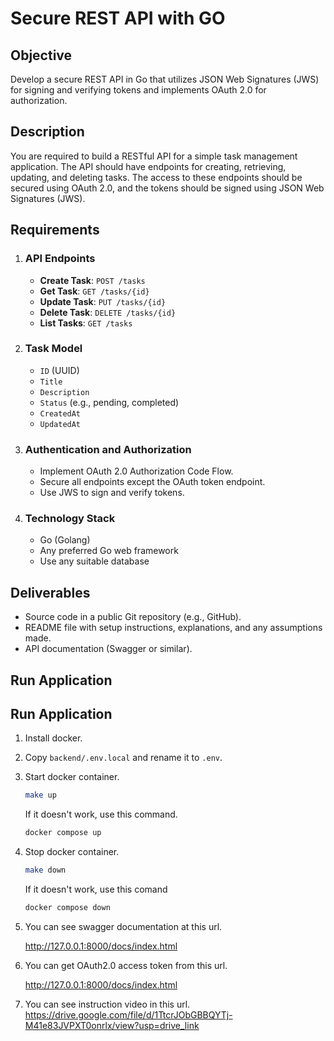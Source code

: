 # Secure REST API with GO

## Objective
Develop a secure REST API in Go that utilizes JSON Web Signatures (JWS) for signing and verifying tokens and implements OAuth 2.0 for authorization.

## Description
You are required to build a RESTful API for a simple task management application. The API should have endpoints for creating, retrieving, updating, and deleting tasks. The access to these endpoints should be secured using OAuth 2.0, and the tokens should be signed using JSON Web Signatures (JWS).

## Requirements
1. ### API Endpoints
    - **Create Task**: `POST /tasks`
    - **Get Task**: `GET /tasks/{id}`
    - **Update Task**: `PUT /tasks/{id}`
    - **Delete Task**: `DELETE /tasks/{id}`
    - **List Tasks**: `GET /tasks`
2. ### Task Model 
    - `ID` (UUID)
    - `Title`
    - `Description`
    - `Status` (e.g., pending, completed)
    - `CreatedAt`
    - `UpdatedAt`
3. ### Authentication and Authorization
    - Implement OAuth 2.0 Authorization Code Flow.
    - Secure all endpoints except the OAuth token endpoint.
    - Use JWS to sign and verify tokens.
4. ### Technology Stack
    - Go (Golang)
    - Any preferred Go web framework
    - Use any suitable database

## Deliverables
- Source code in a public Git repository (e.g., GitHub).
- README file with setup instructions, explanations, and any assumptions made.
- API documentation (Swagger or similar).

## Run Application
## Run Application
1. Install docker.
2. Copy `backend/.env.local` and rename it to `.env`.
3. Start docker container.

    ```bash
    make up
    ```

    If it doesn't work, use this command.

    ```bash
    docker compose up
    ```

4. Stop docker container.

    ```bash
    make down
    ```

    If it doesn't work, use this comand

    ```bash
    docker compose down
    ```
5. You can see swagger documentation at this url.

    <http://127.0.0.1:8000/docs/index.html>

6. You can get OAuth2.0 access token from this url.

    <http://127.0.0.1:8000/docs/index.html>

7. You can see instruction video in this url.
    <https://drive.google.com/file/d/1TtcrJObGBBQYTj-M41e83JVPXT0onrlx/view?usp=drive_link>